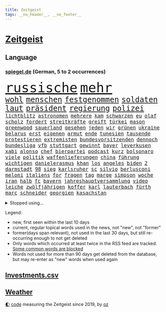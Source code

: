 ```yaml
---
title: Zeitgeist
tags: __no_header__, __no_footer__
---
```


# [Zeitgeist](https://oliz.io/zeitgeist/)

## Language

<h3><a href="https://www.spiegel.de" target="_blank">spiegel.de</a> (German, 5 to 2 occurrences)</h3>
<p style="font-family:monospace">
<span style="font-size:32pt"><a href="news_links.html#russische" class="current">russische</a></span>
<span style="font-size:32pt"><a href="news_links.html#mehr" class="current">mehr</a></span>
<br>
<span style="font-size:18pt"><a href="news_links.html#wohl" class="current">wohl</a></span>
<span style="font-size:18pt"><a href="news_links.html#menschen" class="current">menschen</a></span>
<span style="font-size:18pt"><a href="news_links.html#festgenommen" class="current">festgenommen</a></span>
<span style="font-size:18pt"><a href="news_links.html#soldaten" class="current">soldaten</a></span>
<span style="font-size:18pt"><a href="news_links.html#laut" class="current">laut</a></span>
<span style="font-size:18pt"><a href="news_links.html#präsident" class="current">präsident</a></span>
<span style="font-size:18pt"><a href="news_links.html#regierung" class="current">regierung</a></span>
<span style="font-size:18pt"><a href="news_links.html#polizei" class="current">polizei</a></span>
<br>
<span style="font-size:12pt"><a href="news_links.html#lichtblitz" class="new">lichtblitz</a></span>
<span style="font-size:12pt"><a href="news_links.html#astronomen" class="current">astronomen</a></span>
<span style="font-size:12pt"><a href="news_links.html#mehrere" class="current">mehrere</a></span>
<span style="font-size:12pt"><a href="news_links.html#kam" class="current">kam</a></span>
<span style="font-size:12pt"><a href="news_links.html#schwarzen" class="current">schwarzen</a></span>
<span style="font-size:12pt"><a href="news_links.html#eu" class="current">eu</a></span>
<span style="font-size:12pt"><a href="news_links.html#olaf" class="current">olaf</a></span>
<span style="font-size:12pt"><a href="news_links.html#scholz" class="current">scholz</a></span>
<span style="font-size:12pt"><a href="news_links.html#fordert" class="current">fordert</a></span>
<span style="font-size:12pt"><a href="news_links.html#streitkräfte" class="current">streitkräfte</a></span>
<span style="font-size:12pt"><a href="news_links.html#greift" class="current">greift</a></span>
<span style="font-size:12pt"><a href="news_links.html#türkei" class="current">türkei</a></span>
<span style="font-size:12pt"><a href="news_links.html#mason" class="new">mason</a></span>
<span style="font-size:12pt"><a href="news_links.html#greenwood" class="new">greenwood</a></span>
<span style="font-size:12pt"><a href="news_links.html#sauerland" class="new">sauerland</a></span>
<span style="font-size:12pt"><a href="news_links.html#gesehen" class="current">gesehen</a></span>
<span style="font-size:12pt"><a href="news_links.html#jeden" class="current">jeden</a></span>
<span style="font-size:12pt"><a href="news_links.html#wir" class="current">wir</a></span>
<span style="font-size:12pt"><a href="news_links.html#grünen" class="current">grünen</a></span>
<span style="font-size:12pt"><a href="news_links.html#ukraine" class="current">ukraine</a></span>
<span style="font-size:12pt"><a href="news_links.html#belarus" class="current">belarus</a></span>
<span style="font-size:12pt"><a href="news_links.html#erst" class="current">erst</a></span>
<span style="font-size:12pt"><a href="news_links.html#eigenen" class="current">eigenen</a></span>
<span style="font-size:12pt"><a href="news_links.html#armut" class="current">armut</a></span>
<span style="font-size:12pt"><a href="news_links.html#ende" class="current">ende</a></span>
<span style="font-size:12pt"><a href="news_links.html#tunesien" class="current">tunesien</a></span>
<span style="font-size:12pt"><a href="news_links.html#tausende" class="current">tausende</a></span>
<span style="font-size:12pt"><a href="news_links.html#protestieren" class="current">protestieren</a></span>
<span style="font-size:12pt"><a href="news_links.html#extremisten" class="current">extremisten</a></span>
<span style="font-size:12pt"><a href="news_links.html#bundesvorsitzenden" class="new">bundesvorsitzenden</a></span>
<span style="font-size:12pt"><a href="news_links.html#dennoch" class="current">dennoch</a></span>
<span style="font-size:12pt"><a href="news_links.html#bundesliga" class="current">bundesliga</a></span>
<span style="font-size:12pt"><a href="news_links.html#vfb" class="current">vfb</a></span>
<span style="font-size:12pt"><a href="news_links.html#stuttgart" class="current">stuttgart</a></span>
<span style="font-size:12pt"><a href="news_links.html#gewinnt" class="current">gewinnt</a></span>
<span style="font-size:12pt"><a href="news_links.html#bayer" class="current">bayer</a></span>
<span style="font-size:12pt"><a href="news_links.html#leverkusen" class="current">leverkusen</a></span>
<span style="font-size:12pt"><a href="news_links.html#xabi" class="new">xabi</a></span>
<span style="font-size:12pt"><a href="news_links.html#alonso" class="current">alonso</a></span>
<span style="font-size:12pt"><a href="news_links.html#chef" class="current">chef</a></span>
<span style="font-size:12pt"><a href="news_links.html#bierpartei" class="new">bierpartei</a></span>
<span style="font-size:12pt"><a href="news_links.html#podcast" class="current">podcast</a></span>
<span style="font-size:12pt"><a href="news_links.html#kurz" class="current">kurz</a></span>
<span style="font-size:12pt"><a href="news_links.html#bolsonaro" class="current">bolsonaro</a></span>
<span style="font-size:12pt"><a href="news_links.html#viele" class="current">viele</a></span>
<span style="font-size:12pt"><a href="news_links.html#politik" class="current">politik</a></span>
<span style="font-size:12pt"><a href="news_links.html#waffenlieferungen" class="current">waffenlieferungen</a></span>
<span style="font-size:12pt"><a href="news_links.html#china" class="current">china</a></span>
<span style="font-size:12pt"><a href="news_links.html#führung" class="current">führung</a></span>
<span style="font-size:12pt"><a href="news_links.html#wichtigen" class="current">wichtigen</a></span>
<span style="font-size:12pt"><a href="news_links.html#danielerasmus" class="new">danielerasmus</a></span>
<span style="font-size:12pt"><a href="news_links.html#khan" class="current">khan</a></span>
<span style="font-size:12pt"><a href="news_links.html#los" class="current">los</a></span>
<span style="font-size:12pt"><a href="news_links.html#angeles" class="current">angeles</a></span>
<span style="font-size:12pt"><a href="news_links.html#biden" class="current">biden</a></span>
<span style="font-size:12pt"><a href="news_links.html#2" class="current">2</a></span>
<span style="font-size:12pt"><a href="news_links.html#darmstadt" class="current">darmstadt</a></span>
<span style="font-size:12pt"><a href="news_links.html#98" class="current">98</a></span>
<span style="font-size:12pt"><a href="news_links.html#sieg" class="current">sieg</a></span>
<span style="font-size:12pt"><a href="news_links.html#karlsruher" class="new">karlsruher</a></span>
<span style="font-size:12pt"><a href="news_links.html#sc" class="current">sc</a></span>
<span style="font-size:12pt"><a href="news_links.html#silvio" class="current">silvio</a></span>
<span style="font-size:12pt"><a href="news_links.html#berlusconi" class="current">berlusconi</a></span>
<span style="font-size:12pt"><a href="news_links.html#meloni" class="current">meloni</a></span>
<span style="font-size:12pt"><a href="news_links.html#italiens" class="current">italiens</a></span>
<span style="font-size:12pt"><a href="news_links.html#for" class="current">for</a></span>
<span style="font-size:12pt"><a href="news_links.html#fragen" class="current">fragen</a></span>
<span style="font-size:12pt"><a href="news_links.html#tag" class="current">tag</a></span>
<span style="font-size:12pt"><a href="news_links.html#marge" class="new">marge</a></span>
<span style="font-size:12pt"><a href="news_links.html#simpson" class="new">simpson</a></span>
<span style="font-size:12pt"><a href="news_links.html#woche" class="current">woche</a></span>
<span style="font-size:12pt"><a href="news_links.html#iran" class="current">iran</a></span>
<span style="font-size:12pt"><a href="news_links.html#halb" class="current">halb</a></span>
<span style="font-size:12pt"><a href="news_links.html#fc" class="current">fc</a></span>
<span style="font-size:12pt"><a href="news_links.html#bayern" class="current">bayern</a></span>
<span style="font-size:12pt"><a href="news_links.html#jahreshauptversammlung" class="new">jahreshauptversammlung</a></span>
<span style="font-size:12pt"><a href="news_links.html#video" class="current">video</a></span>
<span style="font-size:12pt"><a href="news_links.html#leiche" class="current">leiche</a></span>
<span style="font-size:12pt"><a href="news_links.html#zwölfjährigen" class="current">zwölfjährigen</a></span>
<span style="font-size:12pt"><a href="news_links.html#koffer" class="current">koffer</a></span>
<span style="font-size:12pt"><a href="news_links.html#karl" class="current">karl</a></span>
<span style="font-size:12pt"><a href="news_links.html#lauterbach" class="current">lauterbach</a></span>
<span style="font-size:12pt"><a href="news_links.html#fürth" class="current">fürth</a></span>
<span style="font-size:12pt"><a href="news_links.html#marc" class="current">marc</a></span>
<span style="font-size:12pt"><a href="news_links.html#schneider" class="current">schneider</a></span>
<span style="font-size:12pt"><a href="news_links.html#georgien" class="current">georgien</a></span>
<span style="font-size:12pt"><a href="news_links.html#kasachstan" class="current">kasachstan</a></span>
</p>
<details>
<summary>Stopped using...</summary>
<p class="former" style="font-size:12pt">
gewaltige(722) siegt(722) vermehrt(722) vorstand(722) coronamaßnahmen(721) entwicklungen(721) magdeburg(721) rote(721) senken(721) wirkte(721) beschimpft(720) gemeinden(720) leon(720) löhne(720) unabhängigkeit(720) unerwartet(720) verzweifelt(720) aufgrund(719) betroffenen(719) forderungen(719) körper(719) lohnt(719) nawalny(719) rief(719) sogenannte(719) stärken(719) unterschiede(719) untersuchungen(719) äthiopien(719) drosten(718) entdeckten(718) gesundheitlichen(718) lewandowski(718) rassistische(718) rettet(718) you(718) day(717) flammen(717) gegenseitig(717) klimawandels(717) krank(717) nominiert(717) quarantäne(717) stoppte(717) taten(717) fahrt(716) hunde(716) klagt(716) kontrollieren(716) minderjährige(716) passen(716) positive(716) rainer(716) verfassungsschutz(716) anwälte(715) enttäuscht(715) historischen(715) landkreis(715) scheidet(715) schweigt(715) verbot(715) äußert(715) gelungen(714) israelischen(714) meister(714) miteinander(714) stoßen(714) unabhängige(714) verhängte(714) zverev(714) angesteckt(713) ausbau(713) härter(713) leer(713) musiker(713) schulze(713) übersicht(713) bekämpfung(712) doku(712) entwurf(712) moderna(712) stolz(712) woran(712) atem(711) britischer(711) erbe(711) heil(711) historische(711) sichergestellt(711) ärgert(711) anbieten(710) attentat(710) ausgeliefert(710) bestimmten(710) bittere(710) norbert(710) verraten(710) veröffentlichte(710) wählen(710) zwang(710) 96(709) freilassung(709) torhüter(709) unterricht(709) bestätigen(708) folgte(708) lernt(708) mitglied(708) oberste(708) endete(707) gering(707) erfunden(706) volksrepublik(706) italienischen(705) kindes(705) betont(704) brite(704) demokratischen(704) psychische(704) signalisiert(704) achten(703) enge(703) zogen(703) änderungen(703) juristisch(702) pünktlich(702) antisemitismus(701) präsidentin(701) republik(701) kabul(700) presse(700) tatverdächtigen(700) nachgewiesen(699) attentäter(698) duisburg(698) solange(698) kate(697) reduzieren(697) großem(696) außerhalb(695) politikerin(694) handel(693) syrer(693) teilnahme(693) erschießt(692) sitzung(692) bangt(691) entspannung(691) parallelen(691) mitarbeiterin(689) münster(689) stress(688) telefonat(688) insassen(687) wirbel(687) kontakt(686) schlugen(686) niedrig(685) auseinandersetzung(684) klasse(684) zeigten(684) künstliche(683) akten(682) sportler(681) praxis(680) grünenchefin(679) olympia(677) gerieten(675) katharina(675) annäherung(674) tuchel(672) wasserstoff(668) drohne(664) teuren(664) gewusst(659) betrunkener(658) farbe(656) csupolitiker(654) jessica(652) liter(648) berühmtesten(646) schutzsuchende(645) nick(634) sondersitzung(600) nationalpark(598) neonazis(594) unzureichend(579) todesursache(573) notstand(572) zusammengebrochen(556) untermauert(551) erteilte(550) abgestürzt(546) gebeten(539) angebote(533) enthalten(528) gewalttat(527) abgegeben(495) ungeimpfte(491) ausbildung(473) berge(470) ministerin(463) anführer(460) mythos(460) lebensmitteln(459) sammelt(459) kümmern(456) unseres(456) kündigten(451) kalte(450) schrumpft(450) britney(448) spears(448) erhebung(441) sätze(441) mächtigen(440) wandte(440) venedig(439) vierjährige(438) verrückt(434) c(426) wellen(426) gremium(425) kyrgios(425) ermordung(424) inszenieren(423) vertretung(423) dankte(421) erfolglos(421) halfen(416) fraktion(415) nicole(413) jenseits(410) expertin(409) konzerns(409) plante(400) zurückziehen(400) exil(399) übertragen(399) 69(398) iphones(397) geleistet(393) inneren(393) ussoldaten(393) investiert(386) 115(385) momente(385) kritischen(383) telefoniert(379) boss(370) söders(367) worum(367) anheben(364) zürich(364) basketballstar(358) gefeuert(355) direkte(353) getötete(353) mehrfamilienhaus(352) unterhaus(350) wesen(350) kongo(348) rauswurf(347) erneutes(345) stern(344) bewerten(343) zeitpunkt(343) rhein(339) geheimdienste(334) oppositionsführer(334) vereinbart(333) feiertag(332) hafenstadt(330) abu(329) zufällig(326) lockt(324) matteo(321) westlicher(321) netflixserie(320) stürzten(316) gestiegene(315) solcher(313) bescheid(312) fassen(307) svenja(304) decken(303) minderjähriger(301) getreide(300) griffen(300) formel1saison(299) mache(299) stephen(299) einfacher(298) behält(297) oskar(297) gelb(296) ministerinnen(296) mitleid(294) vietnam(294) zufall(294) sportliche(293) mischt(292) unterzeichnen(292) arbeitsminister(290) bestrafen(289) omikronvariante(289) riskiert(288) aussetzen(287) zustimmung(286) küche(282) texte(282) klappt(280) ruhrgebiet(279) bemerkenswerte(278) transport(277) kanzlers(276) landwirtschaftsminister(276) kraftwerk(275) bundestages(272) langjährigen(271) ricarda(271) 68(270) drohte(269) erkrankungen(268) getreten(268) vorzubereiten(268) kriterien(266) passierte(264) langzeitfolgen(263) flugzeugen(262) abhalten(261) schlüssel(261) widersprechen(260) spektakel(259) frauenquote(258) schaulustige(258) erzbistum(257) erweitern(256) lebenshaltungskosten(255) grünem(254) überwachung(254) verkaufte(252) bridge(251) hauptbahnhof(251) einfachen(250) handwerk(250) trikot(247) pekings(245) grandslamturnier(243) knappes(241) säugling(241) teilten(241) bürgerkrieg(240) unweit(238) bewahren(237) unabhängiger(237) 1972(236) anstrengungen(236) sofortige(236) fisch(235) kernkraftwerke(235) m(233) reichweite(233) rüstungskonzern(232) n(231) überraschungen(231) überzeugung(229) eubehörde(228) iga(228) świątek(228) fehlverhalten(227) oppositionellen(226) hut(225) nizza(224) young(223) sitz(222) verhilft(220) klug(219) gitter(218) profite(218) soziologin(218) torwart(215) kelly(211) ukrainisches(207) lebe(206) roller(206) container(205) bevorstehende(203) menschliches(202) hinterbliebenen(201) besetzte(199) brandenburger(199) jahreszeit(198) riskant(198) starkregen(198) beschuldigten(197) models(196) stoff(195) zutiefst(195) invasoren(193) bombardierung(192) wesel(192) stromversorgung(189) prinzip(187) rahmen(186) herzen(185) trinkwasser(185) austricksen(184) begrenzt(183) iwan(183) ergab(180) schweres(180) angestellte(179) erfordert(179) ignorieren(179) influencer(179) verfügt(179) unterhalten(178) zwangsarbeit(178) bundeswirtschaftsminister(176) drake(176) ferraripilot(176) poleposition(176) beben(175) infektionsschutzgesetzes(174) rhetorik(174) tankrabatts(174) brandstiftung(173) erneuter(173) south(173) brille(172) günstigsten(170) energiekonzerne(169) gerichtssaal(169) my(169) zurückgedrängt(168) bußgeld(167) neuerdings(167) minen(166) mordprozess(166) notfallplans(166) aufgefallen(165) zuschüsse(165) arbeitslosigkeit(163) schlagabtausch(163) galaxie(162) gärtner(162) besseres(161) ertrinken(161) lernrückstände(161) missglückter(161) großmutter(160) 34jähriger(158) tatverdächtiger(157) windparks(157) angeschlagen(156) belegschaft(154) empfinden(154) zollen(154) österreichischer(154) abgetrieben(153) wahrscheinlichkeit(153) mischung(151) taugt(151) übergriffen(151) quellen(150) zentrale(150) fahnder(149) franken(149) interessant(149) mannheim(149) vorstellt(149) vorfälle(148) dahin(147) dünn(147) schau(147) formal(146) ifoinstituts(144) positionieren(144) verschwanden(144) blockierte(142) export(142) 58jährigen(140) trennten(140) zuständen(140) 23jährigen(139) nacheinander(139) bett(138) wirkungslos(138) überwachungssoftware(138) anhören(137) megan(137) reichsbürger(137) südukraine(137) 73jährige(136) involviert(136) rage(136) existenziellen(135) jeanluc(135) militärverwaltung(135) diskriminiert(134) verlaufen(133) einsatzes(132) einzuschränken(132) israelis(131) klimakatastrophe(131) vollem(131) love(130) schiene(130) weltuntergang(130) alcaraz(129) bedrohlich(129) ran(129) 80000(128) ermöglicht(128) 1200(126) enttäuschte(126) herrscher(126) hing(126) jabeur(126) ons(126) zumutung(126) affenpocken(125) ibiza(125) irrweg(125) kenia(125) kritischem(125) privatleben(124) thronfolger(123) batterie(122) kundschaft(122) legalisierung(122) black(121) heimspiel(121) europapokal(120) kühnert(120) löschflugzeuge(120) hintertür(119) mitarbeitende(119) royale(119) spdgeneralsekretär(118) akleh(117) botschafterin(117) save(117) verbrennungsmotor(117) beirut(116) erhöhtes(116) galten(116) shireen(116) vollgas(116) kovač(115) niko(115) ruben(115) styles(115) pakt(114) schimpft(114) schmetterlinge(114) durften(113) einzigen(113) heimliche(113) margot(112) herzrasen(111) panne(111) rtlshow(111) senegal(111) theresa(111) 180(110) günstigen(110) youtube(110) 18jährige(109) 59(109) rückseite(109) erkannt(108) sensiblen(108) tagessieg(108) update(108) drohendem(106) matchball(106) unschuld(106) mitgeteilt(105) monza(105) wirtschaftskrieg(105) wal(104) zulassung(104) fotografierten(103) osnabrück(103) adresse(102) hast(102) hubert(102) jährliche(102) vogue(102) beeindruckenden(101) identifizieren(101) witwe(101) bär(100) internationales(100) olympiaattentat(100) paolo(100) tagsüber(100) bewiesen(98) entgleisung(98) erobern(98) personalmangel(98) plädieren(98) populismus(98) standards(98) transportieren(98) voraussichtlich(98) wissenschaftlerinnen(98) verlängerte(97) vermeintliche(97) zusammenhängt(97) außenhandel(96) marseille(96) nehme(96) ziellinie(96) übergewinnsteuer(96) attraktiver(95) geringverdiener(95) höherem(95) profiteure(95) sbahn(95) abgelehnte(94) blues(94) dokumentation(94) kartellrecht(94) kranken(94) hamm(93) notfalls(93) android(92) harvey(92) pilot(92) beleidigung(91) brandkatastrophe(91) bruttoinlandsprodukt(91) heim(91) karen(91) kfw(91) milliardenlücke(91) zeitverschwendung(91) ba4(90) gesteuert(90) instrument(90) kommentare(90) konservatives(90) tribute(90) übergewinne(90) 16jähriger(89) betrunkenen(89) bären(89) kostete(89) rechtspopulist(89) verpflichtend(89) benziner(88) fünfmal(88) gouverneure(88) kurzschlusshandlung(88) malerin(88) staatenbund(88) unzufriedene(88) erbes(87) geige(87) gleichauf(87) heide(87) lüneburger(87) schwärmt(87) vorübergehende(87) würdigte(87) zuschlägt(87) ankam(86) ethnische(86) feldjäger(86) neuzugang(86) till(86) angefordert(85) bundessozialministerium(85) entschuldigen(85) krach(85) plötzliche(85) soloalbum(85) verbale(85) bundeskartellamt(84) comics(84) davis(84) emachtelfinale(84) krachte(84) lapid(84) laufzeitverlängerungen(84) leichnam(84) offenbach(84) regelungen(84) treibstoffe(84) vorschreiben(84) bemerkenswerten(83) kommentatoren(83) matterhorn(83) nichtbinäre(83) segelboot(83) sonntagabend(83) tumulten(83) bird(82) durchsetzbar(82) errichtet(82) mischte(82) nachbarin(82) niedrigen(82) raub(82) straßburger(82) sue(82) wissenschaft(82) überführung(82) auswirken(81) demonstrant(81) einbringen(81) ema(81) fahrschein(81) louisiana(81) spreche(81) würdigen(81) zusagen(81) beharrt(80) regionale(80) strittigen(80) deckte(79) erneuerbarer(79) importverbot(79) kohlemeiler(79) usraumfahrtbehörde(79) atomstrom(78) geisel(78) italiener(78) madame(78) mysteriöser(78) becken(77) erhöhungen(77) katastrophal(77) nachhaltige(77) umfang(77) vorbestrafte(77) bundestagsabgeordneter(76) drängte(76) einkommensschwache(76) kannst(76) strategien(76) unvermittelt(76) videospielen(76) 75jährige(75) alleinstehende(75) ana(75) bay(75) bebte(75) berlinerin(75) branchenverband(75) clarence(75) erdbeben(75) oberstes(75) reichstag(75) solches(75) tampa(75) verharmlosung(75) wache(75) albtraum(74) documentaskandal(74) ladenbesitzerin(74) oleksandr(74) strompreis(74) teuersten(74) brillen(73) expremierministerin(73) gletscherbruch(73) münden(73) mächtigste(72) anheuern(71) begünstigen(71) hunsrück(71) jule(71) niemeier(71) reaktoren(71) trägerrakete(71) winterwm(71) 62jähriger(70) bundesbildungsministerin(70) dauerhafte(70) elyas(70) israelisches(70) klimafreundlich(70) m'barek(70) marktmacht(70) ungeklärten(70) vorjahreszeitraum(70) ausschnitt(69) damien(69) erdatmosphäre(69) fazit(69) schottlands(69) afghanin(68) filmten(68) geheimnisse(68) lautes(68) nacktheit(68) rationiert(68) tennishoffnung(68) yousuf(68) minutiös(67) atmen(66) dazn(66) energiebranche(66) eukommissar(66) vorkommt(66) jannik(65) residenz(65) sinner(65) tennisspielerin(65) verweigerte(65) wagte(65) weltspitze(65) csd(64) eisberg(64) energiefirmen(64) epos(64) leidenschaftlich(64) aljazeerajournalistin(63) coole(63) klimaklage(63) notfälle(63) senatsverwaltung(63) freigang(62) häftling(62) militärischem(62) primož(62) roglič(62) schaltete(62) waffensysteme(62) bundeskabinett(61) feuerten(61) gabrielle(61) gange(61) subventionen(61) trauerfeierlichkeiten(61) attackierte(60) ausblick(60) rekordinflation(60) spruch(60) symbolisch(60) dreh(59) erzürnt(59) friedliches(59) vergebung(59) children(58) gesundheitssystem(58) zähe(58) armas(57) diana(57) präsent(57) gesinnung(56) jahn(56) zugticket(56) bürgergelds(55) hollywoodkarriere(55) neuerungen(55) solar(55) zusammenfassung(55) belästigt(54) bränden(54) rückzugsort(54) stichelt(54) durchs(53) mads(53) nebenwirkungen(53) pedersen(53) peloton(53) technisch(53) verwalter(53) barriere(52) emhalbfinale(52) irrfahrt(52) kriegswirtschaft(52) kulturen(52) milchstraße(52) schwanz(52) special(52) arbeitsalltag(51) herabstufung(51) vetternwirtschaft(51) zehnmal(51) abgestürzte(50) ergeht(50) fußstapfen(50) förderbank(50) gesamtführenden(50) kenias(50) kinderlähmung(50) lebenserwartung(50) meilern(50) spektakulärer(50) vorlauf(50) badenbaden(49) dringender(49) gaskonzern(49) gemüter(49) leitzinsen(49) linda(49) nation(49) rbbintendantin(49) schlesinger(49) synthetische(49) berufe(48) progression(48) schmelzen(48) südspanien(48) zack(48) garcia(47) geschwindigkeit(47) hasta(47) pathos(47) strömung(47) terminal(47) vista(47) belohnung(46) einschreiten(46) events(46) getreideabkommen(46) hoffnungsträger(46) just(46) katastrophenalarm(46) klimabilanz(46) verletzter(46) brennstoff(45) doppelmord(45) tipp(45) tänzerinnen(45) akwlaufzeitverlängerung(44) darauffolgenden(44) kindergeld(44) messungen(44) rekordfund(44) vorgängerregierung(44) weber(44) 2007(43) co2ausstoß(43) coronaabschottung(43) flow(43) minderjährigen(43) 1999(42) beleidigungen(42) betzenberg(42) hände(42) turm(42) tvrechte(42) unzumutbar(42) verkleinern(42) block(41) flüssen(41) peru(41) torschützen(41) ungarischen(41) zugespitzt(41) 48jähriger(40) blackouts(40) hessens(40) masche(40) nachbarländern(40) ratlos(40) regisseure(40) tarife(40) durchgemacht(39) erlässt(39) gegenschlag(39) grundlegend(39) größeres(39) kandidierte(39) präsidentenberater(39) unstrittig(39) überrollen(39) hoffnungslos(38) intensiver(38) medium(38) parteichefs(38) sicherer(38) supertalent(38) zeitbombe(38) abzufedern(37) ayleen(37) pornhub(37) tennisolympiasieger(37) weiterreichen(37) abfälle(36) blutige(36) gebühr(36) gesundheits(36) kernkraftwerk(36) schafherde(36) bezieher(35) eismassen(35) friedens(35) memphis(35) schrumpfte(35) verkehrsverbund(35) bundesarbeitsgericht(34) reaktor(34) zugspitze(34) überfällig(34) amazons(33) definiert(33) hatespeech(33) mitgerissen(33) sbahnhof(33) thematisiert(33) vorsaison(33) ablehnung(32) grunewald(32) montenegro(32) spielzeit(32) verstöße(32) vertrieben(32) auszählung(31) eid(31) menschheit(31) mutmaßlichem(31) pflegte(31) phasenweise(31) vollendet(31) ausgetauscht(30) betrugsprozess(30) eisbergs(30) schiefgehen(30) straßenbahn(30) taxifahrer(30) 57jährige(29) atomdebatte(29) beauftragten(29) füller(29) verirrten(29) erfolgte(28) geborene(28) zeichentrickfilm(28) club(27) ignoranz(27) klaute(27) prinzen(27) roter(27) schäfer(27) bostoner(26) ferngesteuerte(26) flop(26) maryam(26) nationalhymne(26) nullnummer(26) veränderte(26) überlagert(26) astronomie(25) basketballerin(25) dauerregen(25) gedenkveranstaltung(25) ideal(25) konflikten(25) rätseln(25) sons(25) talente(25) distanzieren(24) entmachtung(24) fristverlängerung(24) klettert(24) preisgekrönte(24) strandete(24) sympathien(24) anmutenden(23) folgekosten(23) insolvent(23) linkenabgeordnete(23) massenhafte(23) mitsotakis(23) rheins(23) backhaus(22) erkannte(22) finanzspritzen(22) fristlos(22) gesteigert(22) krebserkrankungen(22) lawrence(22) monieren(22) nahenden(22) romane(22) ruto(22) südinsel(22) weiterführenden(22) 45jährige(21) chemikalien(21) ersteigert(21) familienmitglied(21) heimsieg(21) heiterkeit(21) heroin(21) masern(21) montenegros(21) erpressung(20) kommunikation(20) skizziert(20) teuerste(20) blüht(19) erkannten(19) grünenspitze(19) vergangenes(19) übermalt(19) afghanisches(18) sichuan(18) spanienrundfahrt(18) tigray(18) äthiopischen(18) american(17) god(17) umverteilen(17) zielflughafen(17) zugehen(17) abwasser(16) aufgeflammt(16) crystal(16) fauci(16) rügt(16) stemmt(16) unsolidarisch(16) wiese(16) ausgeraubt(15) bangkok(15) behinderter(15) bewusstlos(15) endgültigen(15) ertrank(15) menschenhandels(15) spiegelranking(15) wandelt(15) charlbi(14) conference(14) einzelzelle(14) europäisches(14) evolution(14) notfallmaßnahmen(14) sadness(14) triangle(14) ursachenforschung(14) football(13) freigeist(13) italienischer(13) sabotieren(13) stadtfest(13) vuelta(13) übergriff(13) ersparte(12) gebühren(12) niedersächsisches(12) schwieriges(12) siedlungen(12) akwbetreiber(11) babylon(11) isolationshaft(11) königs(11) leyens(11) nachgebaut(11) omikronbooster(11) rühren(11) verbindlich(11)
</p>
</details>
<p>Legend:
<ul>
<li><span class="new">new</span>, first seen within the last 10 days</li>
<li><span class="current">current</span>, regular topical words used in the news, not "new", not "former"</li>
<li><span class="former">former(days span relevant)</span>, not used in the last 30 days, but still re-occurring enough to not get deleted</li>
<li>Only words which occurred at least twice in the RSS feed are tracked. <a href="language/filters.py">Some common words are blocked</a></li>
<li>Words not used for more than 90 days get deleted from the database, but may re-enter as "new" words when used again</li>
</ul>
</p>

## [Investments](investments.html)[.csv](investments.csv)

## [Weather](weather.html)

<footer>
<a href="javascript:toggleTheme()" class="nav">🌓</a>
<a href="https://github.com/ooz/zeitgeist">code</a> measuring the Zeitgeist since 2019, by <a href="https://oliz.io">oz</a>
</footer>
